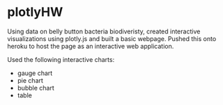 # plotlyHW

Using data on belly button bacteria biodiveristy, created interactive visualizations using plotly.js and built a basic webpage. Pushed this onto heroku to host the page as an interactive web application.

Used the following interactive charts:
 * gauge chart
 * pie chart
 * bubble chart
 * table
